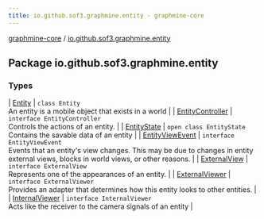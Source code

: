 ```yaml
---
title: io.github.sof3.graphmine.entity - graphmine-core
---
```


[graphmine-core](../index.html) / [io.github.sof3.graphmine.entity](./index.html)

## Package io.github.sof3.graphmine.entity

### Types

| [Entity](-entity/index.html) | `class Entity`<br>An entity is a mobile object that exists in a world |
| [EntityController](-entity-controller/index.html) | `interface EntityController`<br>Controls the actions of an entity. |
| [EntityState](-entity-state/index.html) | `open class EntityState`<br>Contains the savable data of an entity |
| [EntityViewEvent](-entity-view-event.html) | `interface EntityViewEvent`<br>Events that an entity's view changes. This may be due to changes in entity external views, blocks in world views, or other reasons. |
| [ExternalView](-external-view.html) | `interface ExternalView`<br>Represents one of the appearances of an entity. |
| [ExternalViewer](-external-viewer/index.html) | `interface ExternalViewer`<br>Provides an adapter that determines how this entity looks to other entities. |
| [InternalViewer](-internal-viewer/index.html) | `interface InternalViewer`<br>Acts like the receiver to the camera signals of an entity |

